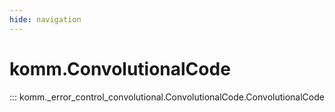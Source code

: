 ```yaml
---
hide: navigation
---
```


# komm.ConvolutionalCode

::: komm._error_control_convolutional.ConvolutionalCode.ConvolutionalCode
